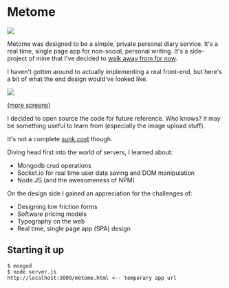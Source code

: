 # Metome

<img src="http://payload213.cargocollective.com/1/0/1410/6574080/prt_200x280_1382296449.jpg">

Metome was designed to be a simple, private personal diary service. It's a real time, single page app for non-social, personal writing. It's a side-project of mine that I've decided to [walk away from for now][blogpost].

I haven't gotten around to actually implementing a real front-end, but here's a bit of what the end design would've looked like.

<img src="https://dl.dropboxusercontent.com/u/366007/metome-sample.png">

[(more screens)][pketh]

I decided to open source the code for future reference. Who knows? it may be something useful to learn from (especially the image upload stuff).

It's not a complete [sunk cost][wiki] though.

Diving head first into the world of servers, I learned about:

- Mongodb crud operations
- Socket.io for real time user data saving and DOM manipulation
- Node.JS (and the awesomeness of NPM)

On the design side I gained an appreciation for the challenges of:

- Designing low friction forms
- Software pricing models
- Typography on the web
- Real time, single page app (SPA) design

## Starting it up
	$ mongod
	$ node server.js
	http://localhost:3000/metome.html <-- temporary app url


[blogpost]:http://pketh.github.io/2014/02/09/walking-away.html
[wiki]:http://en.wikipedia.org/wiki/Sunk_costs
[pketh]:http://pketh.org/Metome-Journal
